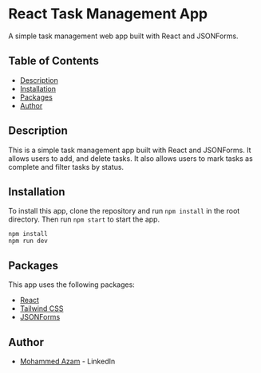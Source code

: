 # React Task Management App

A simple task management web app built with React and JSONForms.

## Table of Contents

- [Description](#description)
- [Installation](#installation)
- [Packages](#packages)
- [Author](#author)

## Description

This is a simple task management app built with React and JSONForms. It allows users to add, and delete tasks. It also allows users to mark tasks as complete and filter tasks by status.

## Installation

To install this app, clone the repository and run `npm install` in the root directory. Then run `npm start` to start the app.

```
npm install
npm run dev
```

## Packages

This app uses the following packages:

- [React](https://reactjs.org/)
- [Tailwind CSS](https://tailwindcss.com/)
- [JSONForms](https://jsonforms.io/)

## Author

- [Mohammed Azam](https://www.linkedin.com/in/azam5/) - LinkedIn

